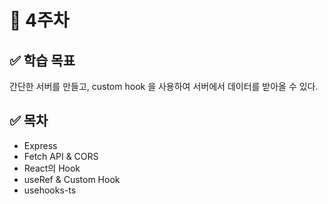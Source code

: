 # 🎯 4주차

## ✅ 학습 목표
간단한 서버를 만들고, custom hook 을 사용하여 서버에서 데이터를 받아올 수 있다.

## ✅ 목차

- Express
- Fetch API & CORS
- React의 Hook
- useRef & Custom Hook
- usehooks-ts